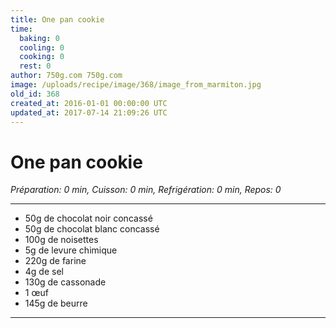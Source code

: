```yaml
---
title: One pan cookie
time:
  baking: 0
  cooling: 0
  cooking: 0
  rest: 0
author: 750g.com 750g.com
image: /uploads/recipe/image/368/image_from_marmiton.jpg
old_id: 368
created_at: 2016-01-01 00:00:00 UTC
updated_at: 2017-07-14 21:09:26 UTC
---
```


# One pan cookie

_Préparation: 0 min, Cuisson: 0 min, Refrigération: 0 min, Repos: 0_

---

- 50g de chocolat noir concassé
- 50g de chocolat blanc concassé
- 100g de noisettes
- 5g de levure chimique
- 220g de farine
- 4g de sel
- 130g de cassonade
- 1 œuf
- 145g de beurre

---
